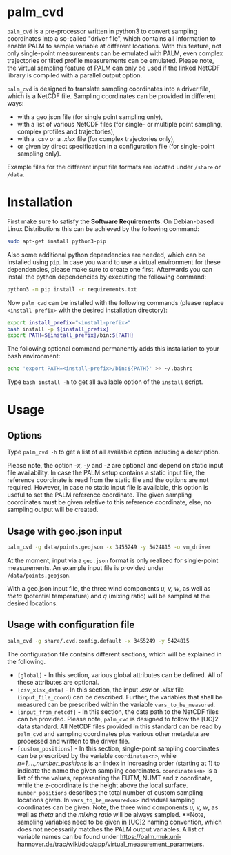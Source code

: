 # palm_cvd

`palm_cvd` is a pre-processor written in python3 to convert sampling coordinates into a so-called "driver file", which contains all information to enable PALM to sample variable at different locations. With this feature, not only single-point measurements can be emulated with PALM, even complex trajectories or tilted profile measurements can be emulated. Please note, the virtual sampling feature of PALM can only be used if the linked NetCDF library is compiled with a parallel output option.

`palm_cvd` is designed to translate sampling coordinates into a driver file, which is a NetCDF file.
Sampling coordinates can be provided in different ways:
- with a geo.json file (for single point sampling only),
- with a list of various NetCDF files (for single- or multiple point sampling, complex profiles and trajectories),
- with a *.csv* or a *.xlsx* file (for complex trajectories only),
- or given by direct specification in a configuration file (for single-point sampling only).

Example files for the different input file formats are located under `/share` or `/data`.


# Installation

First make sure to satisfy the **Software Requirements**. On Debian-based Linux Distributions this can be achieved by the following command:

``` bash
sudo apt-get install python3-pip
```

Also some additional python dependencies are needed, which can be installed using `pip`. In case you wand to use a virtual environment for these dependencies, please make sure to create one first. Afterwards you can install the python dependencies by executing the following command:

``` bash
python3 -m pip install -r requirements.txt
```

Now `palm_cvd` can be installed with the following commands (please replace `<install-prefix>` with the desired installation directory):

``` bash
export install_prefix="<install-prefix>"
bash install -p ${install_prefix}
export PATH=${install_prefix}/bin:${PATH}
```

The following optional command permanently adds this installation to your bash environment:

``` bash
echo 'export PATH=<install-prefix>/bin:${PATH}' >> ~/.bashrc
```

Type `bash install -h` to get all available option of the `install` script.

# Usage

## Options

Type `palm_cvd -h` to get a list of all available option including a description.

Please note, the option *-x*, *-y* and *-z* are optional and depend on static input file availability. In case the PALM setup contains a static input file, the reference coordinate is read from the static file and the options are not required. However, in case no static input file is available, this option is useful to set the PALM reference coordinate. The given sampling coordinates must be given relative to this reference coordinate, else, no sampling output will be created.

## Usage with geo.json input

``` bash
palm_cvd -g data/points.geojson -x 3455249 -y 5424815 -o vm_driver
```

At the moment, input via a `geo.json` format is only realized for single-point measurements. An example input file is provided under `/data/points.geojson`.

With a geo.json input file, the three wind components *u, v, w*, as well as *theta* (potential temperature) and *q* (mixing ratio) will be sampled at the desired locations.

## Usage with configuration file

``` bash
palm_cvd -g share/.cvd.config.default -x 3455249 -y 5424815
```

The configuration file contains different sections, which will be explained in the following.

- `[global]` - In this section, various global attributes can be defined. All of these attributes are optional.
- `[csv_xlsx_data]` - In this section, the input *.csv* or *.xlsx* file (`input_file_coord`) can be described. Further, the variables that shall be measured can be prescribed within the variable `vars_to_be_measured`.
- `[input_from_netcdf]` - In this section, the data path to the NetCDF files can be provided. Please note, `palm_cvd` is designed to follow the [UC]2 data standard. All NetCDF files provided in this standard can be read by `palm_cvd` and sampling coordinates plus various other metadata are processed and written to the driver file.
- `[custom_positions]` - In this section, single-point sampling coordinates can be prescribed by the variable `coordinates<n>`, while *n=1,...,number_positions* is an index in increasing order (starting at 1) to indicate the name the given sampling coordinates. `coordinates<n>` is a list of three values, representing the EUTM, NUMT and z coordinate, while the z-coordinate is the height above the local surface. `number_positions` describes the total number of custom sampling locations given. In `vars_to_be_measured<n>` individual sampling coordinates can be given. Note, the three wind components *u, v, w*, as well as *theta* and the *mixing ratio* will be always sampled.
**Note, sampling variables need to be given in [UC]2 naming convention, which does not necessarily matches the PALM output variables. A list of variable names can be found under <https://palm.muk.uni-hannover.de/trac/wiki/doc/app/virtual_measurement_parameters>.
